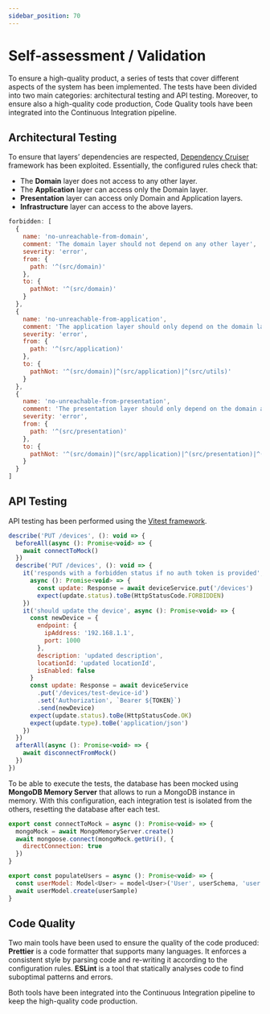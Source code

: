 ```yaml
---
sidebar_position: 70
---
```


# Self-assessment / Validation

To ensure a high-quality product, a series of tests that cover different aspects of the system has been implemented.
The tests have been divided into two main categories: architectural testing and API testing.
Moreover, to ensure also a high-quality code production, Code Quality tools have been integrated into the Continuous Integration pipeline.

## Architectural Testing

To ensure that layers’ dependencies are respected, [Dependency Cruiser](https://github.com/sverweij/dependency-cruiser) framework has been exploited.
Essentially, the configured rules check that:
- The **Domain** layer does not access to any other layer.
- The **Application** layer can access only the Domain layer.
- **Presentation** layer can access only Domain and Application layers.
- **Infrastructure** layer can access to the above layers.

<Summary title="Dependency Cruiser rules">

```javascript
forbidden: [
  {
    name: 'no-unreachable-from-domain',
    comment: 'The domain layer should not depend on any other layer',
    severity: 'error',
    from: {
      path: '^(src/domain)'
    },
    to: {
      pathNot: '^(src/domain)'
    }
  },
  {
    name: 'no-unreachable-from-application',
    comment: 'The application layer should only depend on the domain layer',
    severity: 'error',
    from: {
      path: '^(src/application)'
    },
    to: {
      pathNot: '^(src/domain)|^(src/application)|^(src/utils)'
    }
  },
  {
    name: 'no-unreachable-from-presentation',
    comment: 'The presentation layer should only depend on the domain and application layers',
    severity: 'error',
    from: {
      path: '^(src/presentation)'
    },
    to: {
      pathNot: '^(src/domain)|^(src/application)|^(src/presentation)|^(src/utils)|^(node_modules/zod)'
    }
  }
]
```

</Summary>

## API Testing

API testing has been performed using the [Vitest framework](https://vitest.dev/).

<Summary title="Example: testing the PUT /devices endpoint">

```javascript
describe('PUT /devices', (): void => {
  beforeAll(async (): Promise<void> => {
    await connectToMock()
  })
  describe('PUT /devices', (): void => {
    it('responds with a forbidden status if no auth token is provided', 
      async (): Promise<void> => {
        const update: Response = await deviceService.put('/devices')
        expect(update.status).toBe(HttpStatusCode.FORBIDDEN)
    })
    it('should update the device', async (): Promise<void> => {
      const newDevice = {
        endpoint: {
          ipAddress: '192.168.1.1',
          port: 1000
        },
        description: 'updated description',
        locationId: 'updated locationId',
        isEnabled: false
      }
      const update: Response = await deviceService
        .put('/devices/test-device-id')
        .set('Authorization', `Bearer ${TOKEN}`)
        .send(newDevice)
      expect(update.status).toBe(HttpStatusCode.OK)
      expect(update.type).toBe('application/json')
    })
  })
  afterAll(async (): Promise<void> => {
    await disconnectFromMock()
  })
})
```

</Summary>

To be able to execute the tests,
the database has been mocked using **MongoDB Memory Server** that allows to run a MongoDB instance in memory.
With this configuration, each integration test is isolated from the others, resetting the database after each test.

<Summary title="Example: connecting to the mock database">

```javascript
export const connectToMock = async (): Promise<void> => {
  mongoMock = await MongoMemoryServer.create()
  await mongoose.connect(mongoMock.getUri(), {
    directConnection: true
  })
}

export const populateUsers = async (): Promise<void> => {
  const userModel: Model<User> = model<User>('User', userSchema, 'user')
  await userModel.create(userSample)
}
```

</Summary>

## Code Quality

Two main tools have been used to ensure the quality of the code produced:
**Prettier** is a code formatter that supports many languages. It enforces a consistent style by parsing code and re-writing it according to the configuration rules.
**ESLint** is a tool that statically analyses code to find suboptimal patterns and errors.

Both tools have been integrated into the Continuous Integration pipeline to keep the high-quality code production.
